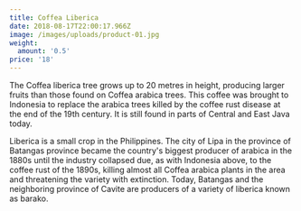 ```yaml
---
title: Coffea Liberica
date: 2018-08-17T22:00:17.966Z
image: /images/uploads/product-01.jpg
weight:
  amount: '0.5'
price: '18'
---
```

The Coffea liberica tree grows up to 20 metres in height, producing larger fruits than those found on Coffea arabica trees. This coffee was brought to Indonesia to replace the arabica trees killed by the coffee rust disease at the end of the 19th century. It is still found in parts of Central and East Java today.

Liberica is a small crop in the Philippines. The city of Lipa in the province of Batangas province became the country's biggest producer of arabica in the 1880s until the industry collapsed due, as with Indonesia above, to the coffee rust of the 1890s, killing almost all Coffea arabica plants in the area and threatening the variety with extinction. Today, Batangas and the neighboring province of Cavite are producers of a variety of liberica known as barako.
